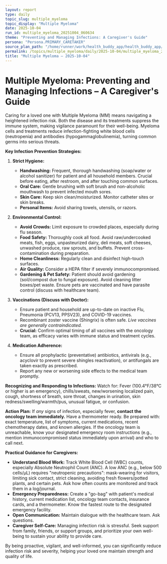 ```yaml
---
layout: report
type: daily
topic_slug: multiple_myeloma
topic_display: "Multiple Myeloma"
date: 2025-10-04
run_id: multiple_myeloma_20251004_060634
theme: "Preventing and Managing Infections: A Caregiver's Guide"
persona: "Persona.PRIMARY_CARETAKER"
source_plan_path: "/home/runner/work/health_buddy_app/health_buddy_app/.results/multiple_myeloma/weekly_plan/2025-09-29/plan.json"
permalink: /topics/multiple_myeloma/daily/2025-10-04/multiple_myeloma_20251004_060634/
title: "Multiple Myeloma — 2025-10-04"
---
```


# Multiple Myeloma: Preventing and Managing Infections – A Caregiver's Guide

Caring for a loved one with Multiple Myeloma (MM) means navigating a heightened infection risk. Both the disease and its treatments suppress the immune system, making vigilance paramount for their well-being. Myeloma cells and treatments reduce infection-fighting white blood cells (neutropenia) and antibodies (hypogammaglobulinemia), turning common germs into serious threats.

**Key Infection Prevention Strategies:**

1.  **Strict Hygiene:**
    *   **Handwashing:** Frequent, thorough handwashing (soap/water or alcohol sanitizer) for patient and all household members. Crucial before eating, after restroom, and after touching common surfaces.
    *   **Oral Care:** Gentle brushing with soft brush and non-alcoholic mouthwash to prevent infected mouth sores.
    *   **Skin Care:** Keep skin clean/moisturized. Monitor catheter sites or skin breaks.
    *   **Personal Items:** Avoid sharing towels, utensils, or razors.

2.  **Environmental Control:**
    *   **Avoid Crowds:** Limit exposure to crowded places, especially during flu season.
    *   **Food Safety:** Thoroughly cook all food. Avoid raw/undercooked meats, fish, eggs, unpasteurized dairy, deli meats, soft cheeses, unwashed produce, raw sprouts, and buffets. Prevent cross-contamination during preparation.
    *   **Home Cleanliness:** Regularly clean and disinfect high-touch surfaces.
    *   **Air Quality:** Consider a HEPA filter if severely immunocompromised.
    *   **Gardening & Pet Safety:** Patient should avoid gardening (soil/compost due to fungal exposure). Avoid cleaning litter boxes/pet waste. Ensure pets are vaccinated and have parasite control (discuss with healthcare team).

3.  **Vaccinations (Discuss with Doctor):**
    *   Ensure patient and household are up-to-date on inactive Flu, Pneumonia (PCV13, PPSV23), and COVID-19 vaccines.
    *   Recombinant zoster vaccine (Shingrix) is often safe. *Live vaccines are generally contraindicated.*
    *   **Crucial:** Confirm optimal timing of all vaccines with the oncology team, as efficacy varies with immune status and treatment cycles.

4.  **Medication Adherence:**
    *   Ensure all prophylactic (preventative) antibiotics, antivirals (e.g., acyclovir to prevent severe shingles reactivation), or antifungals are taken exactly as prescribed.
    *   Report any new or worsening side effects to the medical team promptly.

**Recognizing and Responding to Infections:**
Watch for: Fever (100.4°F/38°C or higher is an emergency), chills/sweats, new/worsening localized pain, cough, shortness of breath, sore throat, changes in urination, skin redness/swelling/warmth/pus, unusual fatigue, or confusion.

**Action Plan:** If *any* signs of infection, especially fever, **contact the oncology team immediately.** Have a thermometer ready. Be prepared with: exact temperature, list of symptoms, current medications, recent chemotherapy dates, and known allergies. If the oncology team is unreachable, know your designated emergency room instructions (e.g., mention immunocompromised status immediately upon arrival) and who to call next.

**Practical Guidance for Caregivers:**

*   **Understand Blood Work:** Track White Blood Cell (WBC) counts, especially Absolute Neutrophil Count (ANC). A low ANC (e.g., below 500 cells/µL) requires "neutropenic precautions": mask-wearing for visitors, limiting sick contact, strict cleaning, avoiding fresh flowers/potted plants, and certain pets. Ask how often counts are monitored and track them in a log/journal.
*   **Emergency Preparedness:** Create a "go-bag" with patient's medical history, current medication list, oncology team contacts, insurance cards, and a thermometer. Know the fastest route to the designated emergency facility.
*   **Open Communication:** Maintain dialogue with the healthcare team. Ask questions.
*   **Caregiver Self-Care:** Managing infection risk is stressful. Seek support from family, friends, or support groups, and prioritize your own well-being to sustain your ability to provide care.

By being proactive, vigilant, and well-informed, you can significantly reduce infection risk and severity, helping your loved one maintain strength and quality of life.
